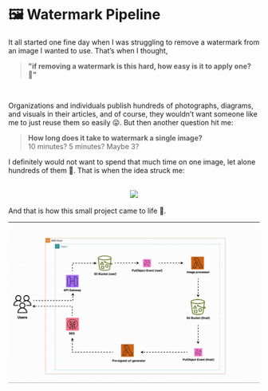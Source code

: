 # 🖼️ Watermark Pipeline

It all started one fine day when I was struggling to remove a watermark from an image I wanted to use. That’s when I thought, 
>**"if removing a watermark is this hard, how easy is it to apply one? 🤔"**
<br>

Organizations and individuals publish hundreds of photographs, diagrams, and visuals in their articles, and of course, they wouldn’t want someone like me to just reuse them so easily 😛. But then another question hit me:


>**How long does it take to watermark a single image?**  
10 minutes? 5 minutes? Maybe 3?  

I definitely would not want to spend that much time on one image, let alone hundreds of them 🤯. That is when the idea struck me:  
<br>

<p align="center">
  <img src="https://media1.tenor.com/m/OSviYqOqvOMAAAAC/automation-audio-engineer.gif" width="400">
</p>

And that is how this small project came to life 🚀.  

---



![](https://github.com/sa-uwu/Projects/blob/main/Watermark%20Pipeline/assets/workflow.gif)


